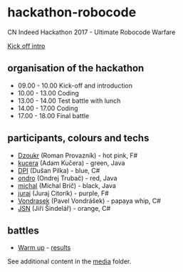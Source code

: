 # hackathon-robocode
CN Indeed Hackathon 2017 - Ultimate Robocode Warfare

[Kick off intro](roboIntro.md)

## organisation of the hackathon
* 09.00 - 10.00 Kick-off and introduction
* 10.00 - 13.00 Coding
* 13.00 - 14.00 Test battle with lunch
* 14.00 - 17.00 Coding
* 17.00 - 18.00 Final battle

## participants, colours and techs
* [Dzoukr](Dzoukr) (Roman Provazník) - hot pink, F#
* [kucera](kucera) (Adam Kučera) - green, Java
* [DPI](DPI) (Dušan Pilka) - blue, C#
* [ondro](ondro) (Ondrej Trubač) - red, Java
* [michal](michal) (Michal Brič) - black, Java
* [juraj](juraj) (Juraj Citorík) - purple, F#
* [Vondrasek](Vondrasek) (Pavel Vondrášek) - papaya whip, C#
* [JSN](JSN) (Jiří Šindelář) - orange, C#

## battles
* [Warm up](https://www.youtube.com/watch?v=nU-vi9JnBcA) - [results](battle%20results/battle_at_1PM.csv)

See additional content in the [media](media) folder.
